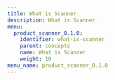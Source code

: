 ```yaml
---
title: What is Scanner
description: What is Scanner
menu:
  product_scanner_0.1.0:
    identifier: what-is-scanner
    parent: concepts
    name: What is Scanner
    weight: 10
menu_name: product_scanner_0.1.0
---
```

